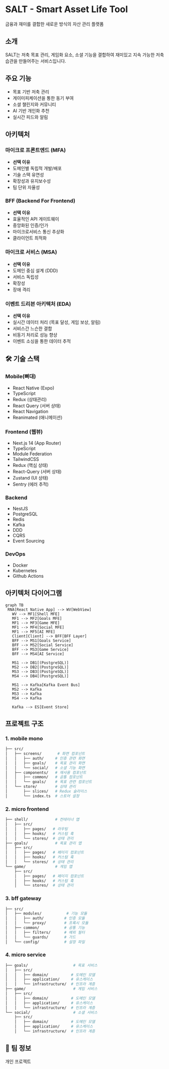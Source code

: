 # SALT - Smart Asset Life Tool

금융과 재미를 결합한 새로운 방식의 자산 관리 플랫폼

## 소개
SALT는 저축 목표 관리, 게임화 요소, 소셜 기능을 결합하여 재미있고 지속 가능한 저축 습관을 만들어주는 서비스입니다.

## 주요 기능
- 목표 기반 저축 관리
- 게이미피케이션을 통한 동기 부여
- 소셜 챌린지와 커뮤니티 
- AI 기반 개인화 추천
- 실시간 피드와 알림

## 아키텍처

### 마이크로 프론트엔드 (MFA)
- **선택 이유**
 - 도메인별 독립적 개발/배포
 - 기술 스택 유연성
 - 확장성과 유지보수성 
 - 팀 단위 자율성

### BFF (Backend For Frontend)
- **선택 이유**
 - 효율적인 API 게이트웨이
 - 중앙화된 인증/인가
 - 마이크로서비스 통신 추상화
 - 클라이언트 최적화

### 마이크로 서비스 (MSA)
- **선택 이유**
 - 도메인 중심 설계 (DDD)
 - 서비스 독립성
 - 확장성
 - 장애 격리

### 이벤트 드리븐 아키텍처 (EDA)
- **선택 이유**
 - 실시간 데이터 처리 (목표 달성, 게임 보상, 알림)
 - 서비스간 느슨한 결합
 - 비동기 처리로 성능 향상
 - 이벤트 소싱을 통한 데이터 추적

## 🛠 기술 스택

### Mobile(뼈대)
- React Native (Expo)
- TypeScript
- Redux (상태관리)
- React Query (서버 상태)
- React Navigation
- Reanimated (애니메이션)

### Frontend (웹뷰)
- Next.js 14 (App Router)
- TypeScript
- Module Federation
- TailwindCSS
- Redux (핵심 상태)
- React-Query (서버 상태)
- Zustand (UI 상태)
- Sentry (에러 추적)

### Backend
- NestJS
- PostgreSQL
- Redis
- Kafka
- DDD
- CQRS
- Event Sourcing

### DevOps
- Docker
- Kubernetes
- Github Actions

## 아키텍처 다이어그램
```mermaid
graph TB
 RNA[React Native App] --> WV[WebView]
   WV --> MF1[Shell MFE]
   MF1 --> MF2[Goals MFE]
   MF1 --> MF3[Game MFE]
   MF1 --> MF4[Social MFE]
   MF1 --> MF5[AI MFE]
   Client[Client] --> BFF[BFF Layer]
   BFF --> MS1[Goals Service]
   BFF --> MS2[Social Service]
   BFF --> MS3[Game Service]
   BFF --> MS4[AI Service]
   
   MS1 --> DB1[(PostgreSQL)]
   MS2 --> DB2[(PostgreSQL)]
   MS3 --> DB3[(PostgreSQL)]
   MS4 --> DB4[(PostgreSQL)]
   
   MS1 --> Kafka[Kafka Event Bus]
   MS2 --> Kafka
   MS3 --> Kafka
   MS4 --> Kafka

   Kafka --> ES[Event Store]
```
## 프로젝트 구조
### 1. mobile mono
```bash
├── src/
│   ├── screens/       # 화면 컴포넌트
│   │   ├── auth/     # 인증 관련 화면
│   │   ├── goals/    # 목표 관리 화면
│   │   └── social/   # 소셜 기능 화면
│   ├── components/   # 재사용 컴포넌트
│   │   ├── common/   # 공통 컴포넌트
│   │   └── goals/    # 목표 관련 컴포넌트
│   └── store/        # 상태 관리
│       ├── slices/   # Redux 슬라이스
│       └── index.ts  # 스토어 설정

```
### 2. micro frontend
```bash
├── shell/            # 컨테이너 앱
│   ├── src/
│   │   ├── pages/   # 라우팅
│   │   ├── hooks/   # 커스텀 훅
│   │   └── stores/  # 상태 관리
├── goals/            # 목표 관리 앱
│   ├── src/
│   │   ├── pages/   # 페이지 컴포넌트
│   │   ├── hooks/   # 커스텀 훅
│   │   └── stores/  # 상태 관리
└── game/             # 게임 앱
    ├── src/
    │   ├── pages/   # 페이지 컴포넌트
    │   ├── hooks/   # 커스텀 훅
    │   └── stores/  # 상태 관리
```
### 3. bff gateway
```bash
├── src/
│   ├── modules/           # 기능 모듈
│   │   ├── auth/         # 인증 모듈
│   │   └── proxy/        # 프록시 모듈
│   ├── common/           # 공통 기능
│   │   ├── filters/      # 예외 필터
│   │   └── guards/       # 가드
│   └── config/           # 설정 파일
```
### 4. micro service
```bash
├── goals/                    # 목표 서비스
│   ├── src/
│   │   ├── domain/          # 도메인 모델
│   │   ├── application/     # 유스케이스
│   │   └── infrastructure/  # 인프라 계층
├── game/                     # 게임 서비스
│   ├── src/
│   │   ├── domain/          # 도메인 모델
│   │   ├── application/     # 유스케이스
│   │   └── infrastructure/  # 인프라 계층
└── social/                   # 소셜 서비스
    ├── src/
    │   ├── domain/          # 도메인 모델
    │   ├── application/     # 유스케이스
    │   └── infrastructure/  # 인프라 계층
```
## 👥 팀 정보
개인 프로젝트
